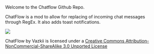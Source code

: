 Welcome to the Chatflow Github Repo.

ChatFlow is a mod to allow for replacing of incoming chat messages through RegEx. It also adds toast notifications.

![](http://i.creativecommons.org/l/by-nc-sa/3.0/88x31.png)

ChatFlow by Vazkii is licensed under a [Creative Commons Attribution-NonCommercial-ShareAlike 3.0 Unported License](http://creativecommons.org/licenses/by-nc-sa/3.0/deed.en_GB)
